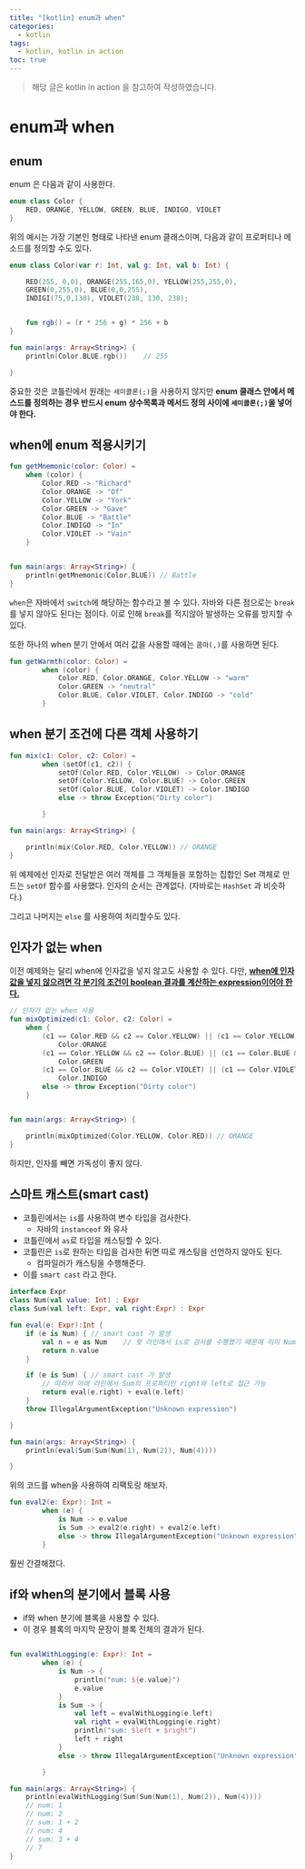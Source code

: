 ```yaml
---
title: "[kotlin] enum과 when"
categories:
  - kotlin
tags:
  - kotlin, kotlin in action
toc: true
---
```


> 해당 글은 kotlin in action 을 참고하여 작성하였습니다. 

# **enum과 when**

## **enum**
enum 은 다음과 같이 사용한다. 

```kotlin
enum class Color {
    RED, ORANGE, YELLOW, GREEN, BLUE, INDIGO, VIOLET
}
```

위의 예시는 가장 기본인 형태로 나타낸 enum 클래스이며, 다음과 같이 프로퍼티나 메소드를 정의할 수도 있다. 

```kotlin
enum class Color(var r: Int, val g: Int, val b: Int) {

    RED(255, 0,0), ORANGE(255,165,0), YELLOW(255,255,0),
    GREEN(0,255,0), BLUE(0,0,255),
    INDIGI(75,0,130), VIOLET(238, 130, 238);


    fun rgb() = (r * 256 + g) * 256 + b
}

fun main(args: Array<String>) {
    println(Color.BLUE.rgb())    // 255

}
```
중요한 것은 코틀린에서 원래는 `세미콜론(;)`을 사용하지 않지만 **enum 클래스 안에서 메스드를 정의하는 경우 반드시 enum 상수목록과 메서드 정의 사이에 `세미콜론(;)`을 넣어야 한다.**

## **when에 enum 적용시키기**
```kotlin
fun getMnemonic(color: Color) =
    when (color) {
        Color.RED -> "Richard"
        Color.ORANGE -> "Of"
        Color.YELLOW -> "York"
        Color.GREEN -> "Gave"
        Color.BLUE -> "Battle"
        Color.INDIGO -> "In"
        Color.VIOLET -> "Vain"
    }


fun main(args: Array<String>) {
    println(getMnemonic(Color.BLUE)) // Battle
}
```
`when`은 자바에서 `switch`에 해당하는 함수라고 볼 수 있다. 자바와 다른 점으로는 `break` 를 넣지 않아도 된다는 점이다. 이로 인해 `break`를 적지않아 발생하는 오류를 방지할 수 있다. 

또한 하나의 when 분기 안에서 여러 값을 사용할 때에는 `콤마(,)`를 사용하면 된다. 
```kotlin
fun getWarmth(color: Color) =
        when (color) {
            Color.RED, Color.ORANGE, Color.YELLOW -> "warm"
            Color.GREEN -> "neutral"
            Color.BLUE, Color.VIOLET, Color.INDIGO -> "cold"
        }
```

## **when 분기 조건에 다른 객체 사용하기**
```kotlin
fun mix(c1: Color, c2: Color) =
        when (setOf(c1, c2)) {
            setOf(Color.RED, Color.YELLOW) -> Color.ORANGE
            setOf(Color.YELLOW, Color.BLUE) -> Color.GREEN
            setOf(Color.BLUE, Color.VIOLET) -> Color.INDIGO
            else -> throw Exception("Dirty color")

        }

fun main(args: Array<String>) {

    println(mix(Color.RED, Color.YELLOW)) // ORANGE
}
```
위 예제에선 인자로 전달받은 여러 객체를 그 객체들을 포함하는 집합인 Set 객체로 만드는 `setOf` 함수를 사용했다. 인자의 순서는 관계없다. (자바로는 `HashSet` 과 비슷하다.)

그리고 나머지는 `else` 를 사용하여 처리할수도 있다. 

## **인자가 없는 when**
이전 예제와는 달리 when에 인자값을 넣지 않고도 사용할 수 있다. 다만, **<u>when에 인자값을 넣지 않으려면 각 분기의 조건이 boolean 결과를 계산하는 expression이어야 한다.</u>**
```kotlin
// 인자가 없는 when 사용
fun mixOptimized(c1: Color, c2: Color) =
    when {
        (c1 == Color.RED && c2 == Color.YELLOW) || (c1 == Color.YELLOW && c2 == Color.RED) ->
            Color.ORANGE
        (c1 == Color.YELLOW && c2 == Color.BLUE) || (c1 == Color.BLUE && c2 == Color.YELLOW) ->
            Color.GREEN
        (c1 == Color.BLUE && c2 == Color.VIOLET) || (c1 == Color.VIOLET && c2 == Color.BLUE) ->
            Color.INDIGO
        else -> throw Exception("Dirty color")
    }


fun main(args: Array<String>) {

    println(mixOptimized(Color.YELLOW, Color.RED)) // ORANGE
}
```

하지만, 인자를 빼면 가독성이 좋지 않다. 

## **스마트 캐스트(smart cast)**
* 코틀린에서는 `is`를 사용하여 변수 타입을 검사한다.
    * 자바의 `instanceof` 와 유사
* 코틀린에서 `as`로 타입을 캐스팅할 수 있다. 
* 코틀린은 `is`로 원하는 타입을 검사한 뒤면 따로 캐스팅을 선언하지 않아도 된다.
    * 컴파일러가 캐스팅을 수행해준다.
* 이를 `smart cast` 라고 한다.
```kotlin
interface Expr
class Num(val value: Int) : Expr
class Sum(val left: Expr, val right:Expr) : Expr

fun eval(e: Expr):Int {
    if (e is Num) { // smart cast 가 발생
        val n = e as Num    // 윗 라인에서 is로 검사를 수행했기 때문에 이미 Num 타입으로 전환 (생략가능)
        return n.value
    }

    if (e is Sum) { // smart cast 가 발생
        // 따라서 아래 라인에서 Sum의 프로퍼티인 right와 left로 접근 가능
        return eval(e.right) + eval(e.left)
    }
    throw IllegalArgumentException("Unknown expression")

}

fun main(args: Array<String>) {
    println(eval(Sum(Sum(Num(1), Num(2)), Num(4))))

}
```

위의 코드를 when을 사용하여 리팩토링 해보자.
```kotlin
fun eval2(e: Expr): Int =
        when (e) {
            is Num -> e.value 
            is Sum -> eval2(e.right) + eval2(e.left)
            else -> throw IllegalArgumentException("Unknown expression")
        }

```

훨씬 간결해졌다. 

## **if와 when의 분기에서 블록 사용**
* if와 when 분기에 블록을 사용할 수 있다.
* 이 경우 블록의 마지막 문장이 블록 전체의 결과가 된다. 
   
```kotlin

fun evalWithLogging(e: Expr): Int =
        when (e) {
            is Num -> {
                println("num: ${e.value}")
                e.value
            }
            is Sum -> {
                val left = evalWithLogging(e.left)
                val right = evalWithLogging(e.right)
                println("sum: $left + $right")
                left + right
            }
            else -> throw IllegalArgumentException("Unknown expression")

        }

fun main(args: Array<String>) {
    println(evalWithLogging(Sum(Sum(Num(1), Num(2)), Num(4))))
    // num: 1
    // num: 2
    // sum: 1 + 2
    // num: 4
    // sum: 3 + 4
    // 7
}
```
    